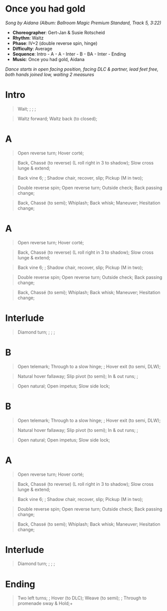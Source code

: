 # Once you had gold
*Song by Aidana (Album: Ballroom Magic Premium Standard, Track 5, 3:22)*

* **Choreographer**: Gert-Jan & Susie Rotscheid
* **Rhythm**: Waltz
* **Phase**: IV+2 (double reverse spin, hinge)
* **Difficulty**: Average
* **Sequence**: Intro - A - A - Inter - B - BA - Inter - Ending
* **Music**: Once you had gold, Aidana

*Dance starts in open facing position, facing DLC & partner, lead feet free, both hands joined low, waiting 2 measures*

# Intro

> Wait; ; ; ;

> Waltz forward; Waltz back (to closed);

# A

> Open reverse turn; Hover corté;

> Back, Chassé (to reverse) (L roll right in 3 to shadow);  Slow cross lunge & extend;

> Back vine 6; ; Shadow chair, recover, slip; Pickup (M in two);

> Double reverse spin; Open reverse turn; Outside check; Back passing change;

> Back, Chassé (to semi); Whiplash; Back whisk; Maneuver; Hesitation change;

# A

> Open reverse turn; Hover corté;

> Back, Chassé (to reverse) (L roll right in 3 to shadow);  Slow cross lunge & extend;

> Back vine 6; ; Shadow chair, recover, slip; Pickup (M in two);

> Double reverse spin; Open reverse turn; Outside check; Back passing change;

> Back, Chassé (to semi); Whiplash; Back whisk; Maneuver; Hesitation change;

# Interlude

> Diamond turn; ; ; ;

# B

> Open telemark; Through to a slow hinge; ; Hover exit (to semi, DLW);

> Natural hover fallaway; Slip pivot (to semi); In & out runs; ;

> Open natural; Open impetus; Slow side lock;

# B

> Open telemark; Through to a slow hinge; ; Hover exit (to semi, DLW);

> Natural hover fallaway; Slip pivot (to semi); In & out runs; ;

> Open natural; Open impetus; Slow side lock;

# A

> Open reverse turn; Hover corté;

> Back, Chassé (to reverse) (L roll right in 3 to shadow);  Slow cross lunge & extend;

> Back vine 6; ; Shadow chair, recover, slip; Pickup (M in two);

> Double reverse spin; Open reverse turn; Outside check; Back passing change;

> Back, Chassé (to semi); Whiplash; Back whisk; Maneuver; Hesitation change;

# Interlude

> Diamond turn; ; ; ;

# Ending

> Two left turns; ; Hover (to DLC); Weave (to semi); ; Through to promenade sway & Hold;+
